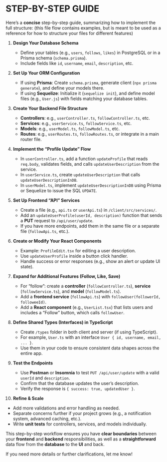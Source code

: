 # **STEP-BY-STEP GUIDE**

Here’s a **concise** step-by-step guide, summarizing how to implement the full structure:
(this file flow contains examples, but is meant to be used as a reference for how to structure your files for different features)

1. **Design Your Database Schema**  
   - Define your tables (e.g., `users`, `follows`, `likes`) in PostgreSQL or in a Prisma schema (`schema.prisma`).  
   - Include fields like `id`, `username`, `email`, `description`, etc.

2. **Set Up Your ORM Configuration**  
   - If using **Prisma**: Create `schema.prisma`, generate client (`npx prisma generate`), and define your models there.  
   - If using **Sequelize**: Initialize it (`sequelize init`), and define model files (e.g., `User.js`) with fields matching your database tables.

3. **Create Your Backend File Structure**  
   - **Controllers**: e.g., `userController.ts`, `followController.ts`, etc.  
   - **Services**: e.g., `userService.ts`, `followService.ts`, etc.  
   - **Models**: e.g., `userModel.ts`, `followModel.ts`, etc.  
   - **Routes**: e.g., `userRoutes.ts`, `followRoutes.ts`, or integrate in a main router file.

4. **Implement the “Profile Update” Flow**  
   - In `userController.ts`, add a function `updateProfile` that reads `req.body`, validates fields, and calls `updateUserDescription` from the service.  
   - In `userService.ts`, create `updateUserDescription` that calls `updateUserDescriptionInDB`.  
   - In `userModel.ts`, implement `updateUserDescriptionInDB` using Prisma or Sequelize to issue the SQL `UPDATE`.

5. **Set Up Frontend “API” Services**  
   - Create a file (e.g., `api.ts` or `userApi.ts`) in `/client/src/services/`.  
   - Add an `updateUserProfile(userId, description)` function that sends a **PUT** request to `/api/user/update`.  
   - If you have more endpoints, add them in the same file or a separate file (`followApi.ts`, etc.).

6. **Create or Modify Your React Components**  
   - Example: `ProfileEdit.tsx` for editing a user description.  
   - Use `updateUserProfile` inside a button click handler.  
   - Handle success or error responses (e.g., show an alert or update UI state).

7. **Expand for Additional Features (Follow, Like, Save)**  
   - For “follow”: create a **controller** (`followController.ts`), **service** (`followService.ts`), and **model** (`followModel.ts`).  
   - Add a **frontend service** (`followApi.ts`) with `followUser(followerId, followeeId)`.  
   - Add a **React component** (e.g., `UserList.tsx`) that lists users and includes a “Follow” button, which calls `followUser`.

8. **Define Shared Types (Interfaces) in TypeScript**  
   - Create `/types` folder in both client and server (if using TypeScript).  
   - For example, `User.ts` with an interface `User { id, username, email, ... }`.  
   - Use them in your code to ensure consistent data shapes across the entire app.

9. **Test the Endpoints**  
   - Use **Postman** or **Insomnia** to test `PUT /api/user/update` with a valid `userId` and `description`.  
   - Confirm that the database updates the user’s description.  
   - Verify the response is `{ success: true, updatedUser }`.

10. **Refine & Scale**  
   - Add more validations and error handling as needed.  
   - Separate concerns further if your project grows (e.g., a notification system, advanced caching, etc.).  
   - Write **unit tests** for controllers, services, and models individually.

This step-by-step workflow ensures you have **clear boundaries** between your **frontend** and **backend** responsibilities, as well as a **straightforward** data flow from the **database** to the **UI** and back. 

If you need more details or further clarifications, let me know!